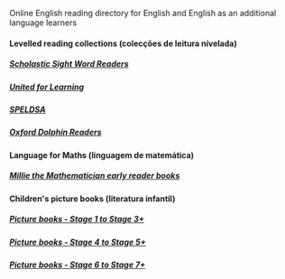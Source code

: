 Online English reading directory for English and English as an additional language learners   

#### Levelled reading collections (colecções de leitura nivelada)
##### [Scholastic Sight Word Readers](https://1blockatatime.github.io/English/schol_swr)  
##### [United for Learning](https://1blockatatime.github.io/English/ufl_readers)
##### [SPELDSA](https://1blockatatime.github.io/English/speldsa)  
##### [Oxford Dolphin Readers](https://1blockatatime.github.io/English/oxf_dolph)  

#### Language for Maths (linguagem de matemática)
##### [Millie the Mathematician early reader books](https://1blockatatime.github.io/English/maths) 

#### Children's picture books (literatura infantil)
##### [Picture books - Stage 1 to Stage 3+](https://1blockatatime.github.io/English/PICBK1)  
##### [Picture books - Stage 4 to Stage 5+](https://1blockatatime.github.io/English/PICBK2)  
##### [Picture books - Stage 6 to Stage 7+](https://1blockatatime.github.io/English/PICBK3)  
